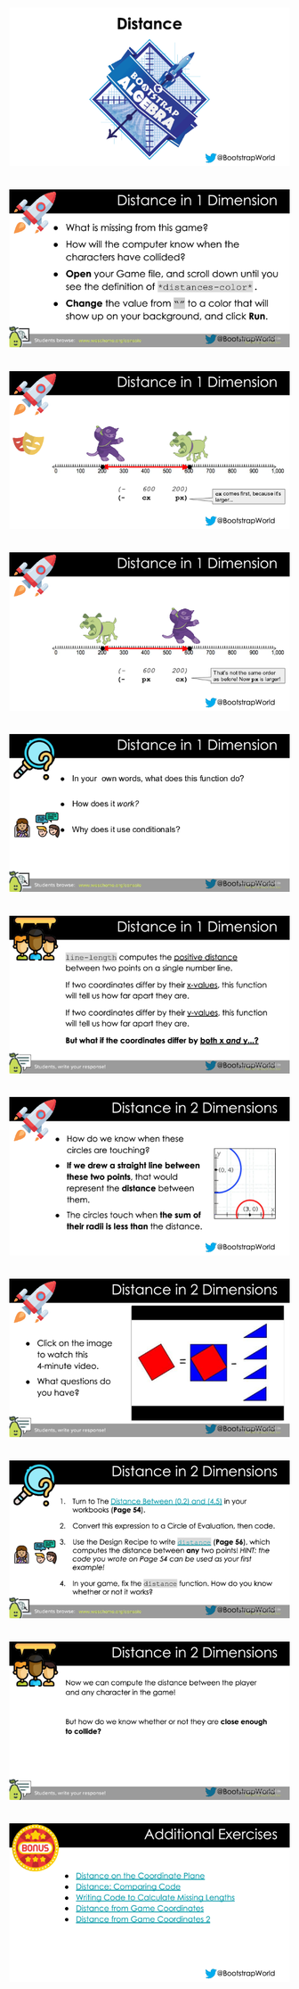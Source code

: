 #

![Distance_Formula-WeScheme-0000.png](Distance_Formula-WeScheme-0000.png)

#

![Distance_Formula-WeScheme-0001.png](Distance_Formula-WeScheme-0001.png)

#

![Distance_Formula-WeScheme-0002.png](Distance_Formula-WeScheme-0002.png)

#

![Distance_Formula-WeScheme-0003.png](Distance_Formula-WeScheme-0003.png)

#

![Distance_Formula-WeScheme-0004.png](Distance_Formula-WeScheme-0004.png)

#

![Distance_Formula-WeScheme-0005.png](Distance_Formula-WeScheme-0005.png)

#

![Distance_Formula-WeScheme-0006.png](Distance_Formula-WeScheme-0006.png)

#

![Distance_Formula-WeScheme-0007.png](Distance_Formula-WeScheme-0007.png)

#

![Distance_Formula-WeScheme-0008.png](Distance_Formula-WeScheme-0008.png)

#

![Distance_Formula-WeScheme-0009.png](Distance_Formula-WeScheme-0009.png)

#

![Distance_Formula-WeScheme-0010.png](Distance_Formula-WeScheme-0010.png)

